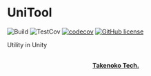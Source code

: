 # UniTool

![Build](https://github.com/TakenokoTech/UniTool/workflows/Build/badge.svg)
![TestCov](https://github.com/TakenokoTech/UniTool/workflows/TestCov/badge.svg)
[![codecov](https://codecov.io/gh/TakenokoTech/UniTool/branch/develop/graph/badge.svg)](https://codecov.io/gh/TakenokoTech/UniTool)
[![GitHub license](https://img.shields.io/badge/license-MIT-blue.svg)](https://github.com/TakenokoTech/UniTool/blob/master/LICENSE)

Utility in Unity

<p align="center">
  <br>
  <a href=""><strong>Takenoko Tech.</strong></a>
</p>
